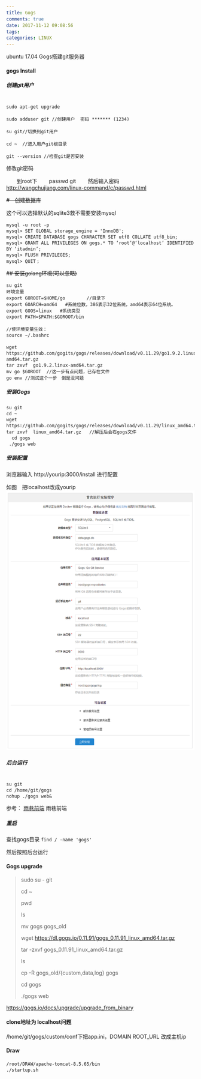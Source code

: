 ```yaml
---
title: Gogs
comments: true
date: 2017-11-12 09:08:56
tags:
categories: LINUX
---
```


ubuntu 17.04  Gogs搭建git服务器



#### gogs Install

#####  创建git用户

```

sudo apt-get upgrade

sudo adduser git //创建用户  密码 ******* (1234)

su git//切换到git用户

cd ~  //进入用户git根目录

git --version //检查git是否安装
```
 修改git密码

　　到root下
　　passwd git
　　然后输入密码
http://wangchujiang.com/linux-command/c/passwd.html

~~#　创建数据库~~

这个可以选择默认的sqlite3救不需要安装mysql

```
mysql -u root -p
mysql> SET GLOBAL storage_engine = 'InnoDB';
mysql> CREATE DATABASE gogs CHARACTER SET utf8 COLLATE utf8_bin;
mysql> GRANT ALL PRIVILEGES ON gogs.* TO ‘root’@‘localhost’ IDENTIFIED BY ‘itadmin’;
mysql> FLUSH PRIVILEGES;
mysql> QUIT；
```

~~##  安装golang环境(可以忽略)~~

```
su git
环境变量
export GOROOT=$HOME/go        //目录下
export GOARCH=amd64   #系统位数，386表示32位系统，amd64表示64位系统。
export GOOS=linux   #系统类型
export PATH=$PATH:$GOROOT/bin

//使环境变量生效：
source ~/.bashrc

wget https://github.com/gogits/gogs/releases/download/v0.11.29/go1.9.2.linux-amd64.tar.gz
tar zxvf  go1.9.2.linux-amd64.tar.gz
mv go $GOROOT  //这一步有点问题，已存在文件
go env //测试这个一步　倒是没问题
```
##### 安装Gogs 

```
su git 
cd ~
wget https://github.com/gogits/gogs/releases/download/v0.11.29/linux_amd64.tar.gz
tar zxvf  linux_amd64.tar.gz   //解压后会右gogs文件
  cd gogs
 ./gogs web
```

##### 安装配置

浏览器输入  http://yourip:3000/install  进行配置

 如图　把localhost改成yourip
![安装图](Gogs/Gogs-install.png)

##### 后台运行　

```

su git
cd /home/git/gogs 
nohup ./gogs web&
```
参考：
[雨巷前端](http://www.yuxang.com/%E4%BD%BF%E7%94%A8-gogs-%E6%90%AD%E5%BB%BA%E8%87%AA%E5%B7%B1%E7%9A%84-git-%E6%9C%8D%E5%8A%A1%E5%99%A8/) 雨巷前端

##### 重启

查找gogs目录 	`find / -name 'gogs' `

然后按照后台运行



#### Gogs upgrade

> sudo su - git
>
> cd ~
>
> pwd
>
> ls
>
> mv gogs gogs_old
>
> wget https://dl.gogs.io/0.11.91/gogs_0.11.91_linux_amd64.tar.gz
>
> tar -zxvf gogs_0.11.91_linux_amd64.tar.gz 
>
> ls
>
> cp -R gogs_old/{custom,data,log} gogs
>
> cd gogs
>
> ./gogs web



https://gogs.io/docs/upgrade/upgrade_from_binary

####   clone地址为 localhost问题

 /home/git/gogs/custom/conf下把app.ini，DOMAIN   ROOT_URL 改成主机ip





#### Draw

```
/root/DRAW/apache-tomcat-8.5.65/bin
./startup.sh
```

